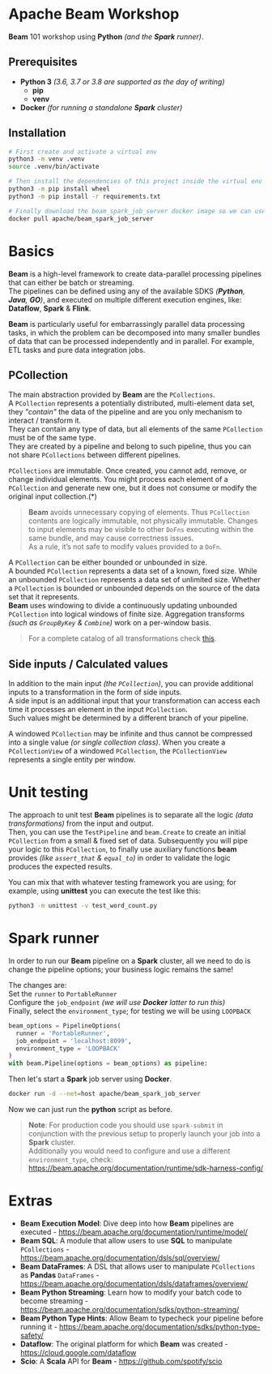 # Apache Beam Workshop

**Beam** 101 workshop using **Python** _(and the **Spark** runner)_.

## Prerequisites

+ **Python 3** _(3.6, 3.7 or 3.8 are supported as the day of writing)_
  + **pip**
  + **venv**
+ **Docker** _(for running a standalone **Spark** cluster)_

## Installation

```bash
# First create and activate a virtual env
python3 -m venv .venv
source .venv/bin/activate

# Then install the dependencies of this project inside the virtual env
python3 -m pip install wheel
python3 -m pip install -r requirements.txt

# Finally download the beam_spark_job_server docker image so we can use it latter
docker pull apache/beam_spark_job_server
```

# Basics

**Beam** is a high-level framework to create data-parallel processing pipelines
that can either be batch or streaming.<br>
The pipelines can be defined using any of the available SDKS _(**Python**, **Java**, **GO**)_,
and executed on multiple different execution engines, like: **Dataflow**, **Spark** & **Flink**.

**Beam** is particularly useful for embarrassingly parallel data processing tasks,
in which the problem can be decomposed into many smaller bundles of data
that can be processed independently and in parallel.
For example, ETL tasks and pure data integration jobs.

## PCollection

The main abstraction provided by **Beam** are the `PCollections`.<br>
A `PCollection` represents a potentially distributed, multi-element data set,
they _"contain"_ the data of the pipeline and are you only mechanism to interact / transform it.<br>
They can contain any type of data, but all elements of the same `PCollection` must be of the same type.<br>
They are created by a pipeline and belong to such pipeline,
thus you can not share `PCollections` between different pipelines.

`PCollections` are immutable. Once created, you cannot add, remove, or change individual elements.
You might process each element of a `PCollection` and generate new one,
but it does not consume or modify the original input collection.(*)

> **Beam** avoids unnecessary copying of elements.
> Thus `PCollection` contents are logically immutable, not physically immutable.
> Changes to input elements may be visible to other `DoFns` executing within the same bundle,
> and may cause correctness issues.<br>
> As a rule, it’s not safe to modify values provided to a `DoFn`.

A `PCollection` can be either bounded or unbounded in size.<br>
A bounded `PCollection` represents a data set of a known, fixed size.
While an unbounded `PCollection` represents a data set of unlimited size.
Whether a `PCollection` is bounded or unbounded depends on the source of the data set that it represents.<br>
**Beam** uses windowing to divide a continuously updating unbounded `PCollection`
into logical windows of finite size.
Aggregation transforms _(such as `GroupByKey` & `Combine`)_ work on a per-window basis.

> For a complete catalog of all transformations check [this](https://beam.apache.org/documentation/transforms/python/overview/).

## Side inputs / Calculated values

In addition to the main input _(the `PCollection`)_,
you can provide additional inputs to a transformation in the form of side inputs.<br>
A side input is an additional input that your transformation can access
each time it processes an element in the input `PCollection`.<br>
Such values might be determined by a different branch of your pipeline.

A windowed `PCollection` may be infinite and thus cannot be compressed
into a single value _(or single collection class)_.
When you create a `PCollectionView` of a windowed `PCollection`,
the `PCollectionView` represents a single entity per window.

# Unit testing

The approach to unit test **Beam** pipelines is to separate
all the logic _(data transformations)_ from the input and output.<br>
Then, you can use the `TestPipeline` and `beam.Create`
to create an initial `PCollection` from a small & fixed set of data.
Subsequently you will pipe your logic to this `PCollection`,
to finally use auxiliary functions **beam** provides _(like `assert_that` & `equal_to`)_
in order to validate the logic produces the expected results.

You can mix that with whatever testing framework you are using;
for example, using **unittest** you can execute the test like this:

```bash
python3 -m unittest -v test_word_count.py
```

# Spark runner

In order to run our **Beam** pipeline on a **Spark** cluster,
all we need to do is change the pipeline options;
your business logic remains the same!

The changes are:<br>
Set the `runner` to `PortableRunner`<br>
Configure the `job_endpoint` _(we will use **Docker** latter to run this)_<br>
Finally, select the `environment_type`; for testing we will be using `LOOPBACK`

```python
beam_options = PipelineOptions(
  runner = 'PortableRunner',
  job_endpoint = 'localhost:8099',
  environment_type = 'LOOPBACK'
)
with beam.Pipeline(options = beam_options) as pipeline:
```

Then let's start a **Spark** job server using **Docker**.

```bash
docker run -d --net=host apache/beam_spark_job_server
```

Now we can just run the **python** script as before.

> **Note**: For production code you should use `spark-submit`
> in conjunction with the previous setup to properly launch your job into a **Spark** cluster.<br>
> Additionally you would need to configure and use a different `environment_type`, check:
> https://beam.apache.org/documentation/runtime/sdk-harness-config/

# Extras

+ **Beam Execution Model**: Dive deep into how **Beam** pipelines are executed - https://beam.apache.org/documentation/runtime/model/
+ **Beam SQL**: A module that allow users to use **SQL** to manipulate `PCollections` - https://beam.apache.org/documentation/dsls/sql/overview/
+ **Beam DataFrames**: A DSL that allows user to manipulate `PCollections` as **Pandas** `DataFrames` - https://beam.apache.org/documentation/dsls/dataframes/overview/
+ **Beam Python Streaming**: Learn how to modify your batch code to become streaming - https://beam.apache.org/documentation/sdks/python-streaming/
+ **Beam Python Type Hints**: Allow Beam to typecheck your pipeline before running it - https://beam.apache.org/documentation/sdks/python-type-safety/
+ **Dataflow**: The original platform for which **Beam** was created - https://cloud.google.com/dataflow
+ **Scio**: A **Scala** API for **Beam** - https://github.com/spotify/scio
